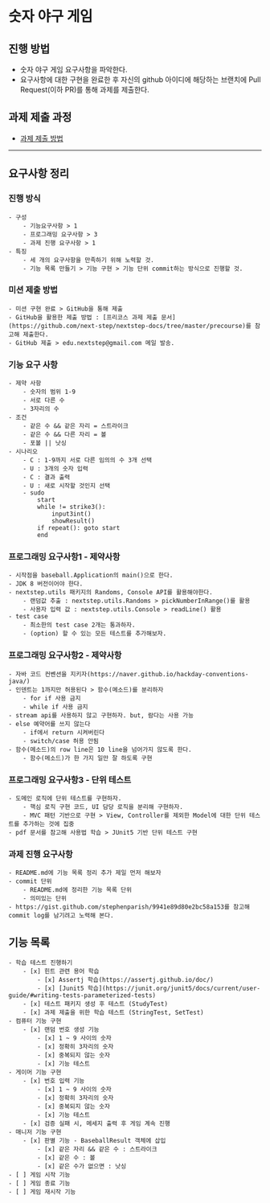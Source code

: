 # 숫자 야구 게임
## 진행 방법
* 숫자 야구 게임 요구사항을 파악한다.
* 요구사항에 대한 구현을 완료한 후 자신의 github 아이디에 해당하는 브랜치에 Pull Request(이하 PR)를 통해 과제를 제출한다.

## 과제 제출 과정
* [과제 제출 방법](https://github.com/next-step/nextstep-docs/tree/master/precourse)

---

## 요구사항 정리

### 진행 방식
    - 구성
        - 기능요구사항 > 1
        - 프로그래밍 요구사항 > 3
        - 과제 진행 요구사항 > 1
    - 특징
        - 세 개의 요구사항을 만족하기 위해 노력할 것.
        - 기능 목록 만들기 > 기능 구현 > 기능 단위 commit하는 방식으로 진행할 것.

### 미션 제출 방법
    - 미션 구현 완료 > GitHub을 통해 제출
    - GitHub을 활용한 제출 방법 : [프리코스 과제 제출 문서](https://github.com/next-step/nextstep-docs/tree/master/precourse)를 참고해 제출한다.
    - GitHub 제출 > edu.nextstep@gmail.com 메일 발송.

### 기능 요구 사항
    - 제약 사항
        - 숫자의 범위 1-9
        - 서로 다른 수
        - 3자리의 수 
    - 조건
        - 같은 수 && 같은 자리 = 스트라이크
        - 같은 수 && 다른 자리 = 볼
        - 포볼 || 낫싱
    - 시나리오
        - C : 1-9까지 서로 다른 임의의 수 3개 선택
        - U : 3개의 숫자 입력
        - C : 결과 출력
        - U : 새로 시작할 것인지 선택
        - sudo
            start
            while != strike3():
                input3int()
                showResult()
            if repeat(): goto start
            end

### 프로그래밍 요구사항1 - 제약사항
    - 시작점을 baseball.Application의 main()으로 한다.
    - JDK 8 버전이어야 한다.
    - nextstep.utils 패키지의 Randoms, Console API를 활용해야한다.
        - 랜덤값 추출 : nextstep.utils.Randoms > pickNumberInRange()를 활용
        - 사용자 입력 값 : nextstep.utils.Console > readLine() 활용
    - test case
        - 최소한의 test case 2개는 통과하자.
        - (option) 할 수 있는 모든 테스트를 추가해보자.

### 프로그래밍 요구사항2 - 제약사항
    - 자바 코드 컨벤션을 지키자(https://naver.github.io/hackday-conventions-java/)
    - 인덴트는 1까지만 허용된다 > 함수(메소드)를 분리하자
        - for if 사용 금지
        - while if 사용 금지
    - stream api를 사용하지 않고 구현하자. but, 람다는 사용 가능
    - else 예약어를 쓰지 않는다
        - if에서 return 시켜버린다
        - switch/case 허용 안됨
    - 함수(메소드)의 row line은 10 line을 넘어가지 않도록 한다.
        - 함수(메소드)가 한 가지 일만 잘 하도록 구현

### 프로그래밍 요구사항3 - 단위 테스트
    - 도메인 로직에 단위 테스트를 구현하자.
        - 핵심 로직 구현 코드, UI 담당 로직을 분리해 구현하자.
        - MVC 패턴 기반으로 구현 > View, Controller를 제외한 Model에 대한 단위 테스트를 추가하는 것에 집중
    - pdf 문서를 참고해 사용법 학습 > JUnit5 기반 단위 테스트 구현

### 과제 진행 요구사항
    - README.md에 기능 목록 정리 추가 제일 먼저 해보자
    - commit 단위
        - README.md에 정리한 기능 목록 단위
        - 의미있는 단위
    - https://gist.github.com/stephenparish/9941e89d80e2bc58a153를 참고해 commit log를 남기려고 노력해 본다.

## 기능 목록
    - 학습 테스트 진행하기
        - [x] 힌트 관련 용어 학습
            - [x] Assertj 학습(https://assertj.github.io/doc/)
            - [x] [Junit5 학습](https://junit.org/junit5/docs/current/user-guide/#writing-tests-parameterized-tests)
        - [x] 테스트 패키지 생성 후 테스트 (StudyTest)
        - [x] 과제 제출을 위한 학습 테스트 (StringTest, SetTest)
    - 컴퓨터 기능 구현
        - [x] 랜덤 번호 생성 기능
            - [x] 1 ~ 9 사이의 숫자
            - [x] 정확히 3자리의 숫자
            - [x] 중복되지 않는 숫자
            - [x] 기능 테스트
    - 게이머 기능 구현
        - [x] 번호 입력 기능
            - [x] 1 ~ 9 사이의 숫자
            - [x] 정확히 3자리의 숫자
            - [x] 중복되지 않는 숫자
            - [x] 기능 테스트
        - [x] 검증 실패 시, 메세지 출력 후 게임 계속 진행
    - 매니저 기능 구현
        - [x] 판별 기능 - BaseballResult 객체에 삽입
            - [x] 같은 자리 && 같은 수 : 스트라이크
            - [x] 같은 수 : 볼
            - [x] 같은 수가 없으면 : 낫싱
    - [ ] 게임 시작 기능
    - [ ] 게임 종료 기능
    - [ ] 게임 재시작 기능
